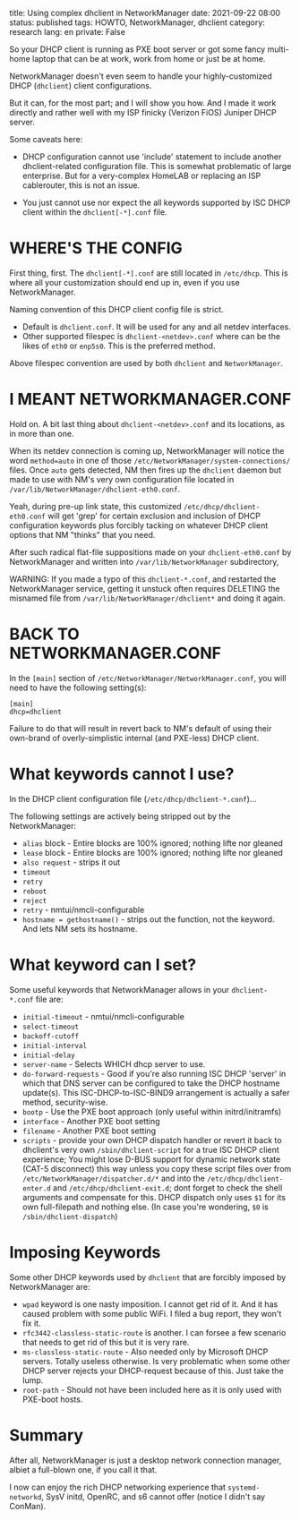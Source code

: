 title: Using complex dhclient in NetworkManager
date: 2021-09-22 08:00
status: published
tags: HOWTO, NetworkManager, dhclient
category: research
lang: en
private: False

So your DHCP client is running as PXE boot server or
got some fancy multi-home laptop that can be at work,
work from home or just be at home.

NetworkManager doesn't even seem to handle your highly-customized
DHCP (`dhclient`) client configurations.

But it can, for the most part; and I will show you how.  And I 
made it work directly and rather well with my ISP finicky 
(Verizon FiOS) Juniper DHCP server.


Some caveats here:

* DHCP configuration cannot use 'include' statement to include another
dhclient-related configuration file.  This is somewhat problematic of 
large enterprise.  But for a very-complex HomeLAB or replacing an 
ISP cablerouter, this is not an issue.

* You just cannot use nor expect the all keywords supported by ISC
DHCP client within the `dhclient[-*].conf` file.

WHERE'S THE CONFIG
==================

First thing, first. The `dhclient[-*].conf` are still located in `/etc/dhcp`.
This is where all your customization should end up in, even if you
use NetworkManager.

Naming convention of this DHCP client config file is strict.

* Default is `dhclient.conf`.  It will be used for any and all 
  netdev interfaces.
* Other supported filespec is `dhclient-<netdev>.conf` where
  <netdev> can be the likes of `eth0` or `enp5s0`. This is the
  preferred method.

Above filespec convention are used by both `dhclient` and `NetworkManager`.

I MEANT NETWORKMANAGER.CONF
===========================

Hold on.  A bit last thing about `dhclient-<netdev>.conf` and its 
locations, as in more than one.

When its netdev connection is coming up, NetworkManager will notice the 
word `method=auto` in one of those `/etc/NetworkManager/system-connections/`
files.  Once `auto` gets detected, NM then fires up the `dhclient` daemon 
but made to use with NM's very own configuration
file located in `/var/lib/NetworkManager/dhclient-eth0.conf`.

Yeah, during pre-up link state, this customized 
`/etc/dhcp/dhclient-eth0.conf` will get 'grep' for certain exclusion 
and inclusion of DHCP configuration keywords plus
forcibly tacking on whatever DHCP client options that NM "thinks" that 
you need.

After such radical flat-file suppositions made on your `dhclient-eth0.conf`
by NetworkManager and written into `/var/lib/NetworkManager` subdirectory,

WARNING: If you made a typo of this `dhclient-*.conf`, and restarted the
NetworkManager service, getting it unstuck often requires DELETING the
misnamed file from `/var/lib/NetworkManager/dhclient*` and doing it again.


BACK TO NETWORKMANAGER.CONF
===========================
In the `[main]` section of `/etc/NetworkManager/NetworkManager.conf`, 
you will need to have the following setting(s):

```
[main]
dhcp=dhclient
```
Failure to do that will result in revert back to NM's default of using
their own-brand of overly-simplistic internal (and PXE-less) DHCP client.  


What keywords cannot I use?
===========================
In the DHCP client configuration file (`/etc/dhcp/dhclient-*.conf`)...

The following settings are actively being stripped out by the NetworkManager:

 * `alias` block - Entire blocks are 100% ignored; nothing lifte nor gleaned
 * `lease` block - Entire blocks are 100% ignored; nothing lifte nor gleaned
 * `also request` - strips it out
 * `timeout`
 * `retry`
 * `reboot`
 * `reject`
 * `retry`  - nmtui/nmcli-configurable
 * `hostname = gethostname()` - strips out the function, not the keyword. And
   lets NM sets its hostname.

What keyword can I set?
=======================

Some useful keywords that NetworkManager allows in your `dhclient-*.conf`
file are:

 * `initial-timeout` - nmtui/nmcli-configurable
 * `select-timeout`
 * `backoff-cutoff`
 * `initial-interval`
 * `initial-delay`
 * `server-name` - Selects WHICH dhcp server to use.
 * `do-forward-requests` - Good if you're also running ISC DHCP 'server'
    in which that DNS server can be configured to take the DHCP 
    hostname update(s).  This ISC-DHCP-to-ISC-BIND9 arrangement is 
    actually a safer method, security-wise.
 * `bootp` - Use the PXE boot approach (only useful within initrd/initramfs)
 * `interface`  - Another PXE boot setting
 * `filename` - Another PXE boot setting
 * `scripts` - provide your own DHCP dispatch handler or revert it back 
   to dhclient's very own `/sbin/dhclient-script` for a true ISC DHCP 
   client experience;
   You might lose D-BUS support for dynamic network state (CAT-5 disconnect)
   this way unless you copy these script files over from 
   `/etc/NetworkManager/dispatcher.d/*` and
   into the `/etc/dhcp/dhclient-enter.d` and `/etc/dhcp/dhclient-exit.d`;
   dont forget to check the shell arguments and compensate for this.
   DHCP dispatch only uses `$1` for its own full-filepath and nothing else.
   (In case you're wondering, `$0` is `/sbin/dhclient-dispatch`)

Imposing Keywords
=================
Some other DHCP keywords used by `dhclient` that are forcibly imposed by
NetworkManager are:

* `wpad` keyword is one nasty imposition.  I cannot get rid of it.  And it has
  caused problem with some public WiFi.  I filed a bug report,
  they won't fix it.
* `rfc3442-classless-static-route` is another.  I can forsee a few
scenario that needs to get rid of this but it is very rare.
* `ms-classless-static-route` - Also needed only by Microsoft DHCP servers.
Totally useless otherwise.  Is very problematic when some other DHCP 
server rejects your DHCP-request because of this.  Just take the lump.
* `root-path` - Should not have been included here as it is only used
with PXE-boot hosts.


Summary
=======

After all, NetworkManager is just a desktop network connection manager, 
albiet a full-blown one, if you call it that.

I now can enjoy the rich DHCP networking experience that 
`systemd-networkd`, SysV initd, OpenRC, and s6 cannot 
offer (notice I didn't say ConMan).
